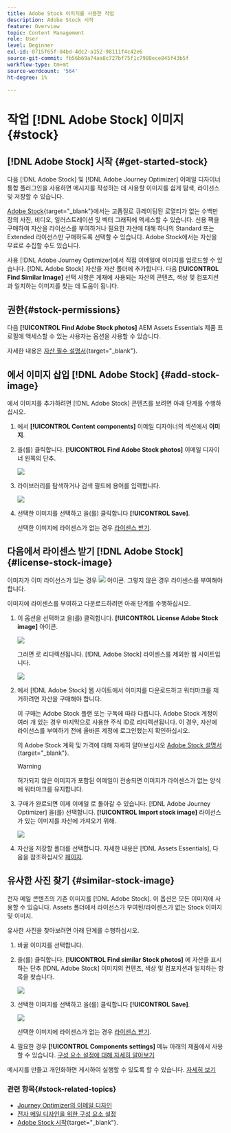 ```yaml
---
title: Adobe Stock 이미지를 사용한 작업
description: Adobe Stock 시작
feature: Overview
topic: Content Management
role: User
level: Beginner
exl-id: 0715f65f-04bd-4dc2-a152-98111f4c42e6
source-git-commit: fb56b69a74aa8c727bf75f1c7988ece845f43b5f
workflow-type: tm+mt
source-wordcount: '564'
ht-degree: 1%

---
```


# 작업 [!DNL Adobe Stock] 이미지 {#stock}

## [!DNL Adobe Stock] 시작 {#get-started-stock}

다음 [!DNL Adobe Stock] 및 [!DNL Adobe Journey Optimizer] 이메일 디자이너 통합 플러그인을 사용하면 메시지를 작성하는 데 사용할 이미지를 쉽게 탐색, 라이선스 및 저장할 수 있습니다.

[Adobe Stock](https://helpx.adobe.com/stock/get-started.html){target=&quot;_blank&quot;}에서는 고품질로 큐레이팅된 로열티가 없는 수백만 장의 사진, 비디오, 일러스트레이션 및 벡터 그래픽에 액세스할 수 있습니다. 신용 팩을 구매하여 자산을 라이선스를 부여하거나 필요한 자산에 대해 하나의 Standard 또는 Extended 라이선스만 구매하도록 선택할 수 있습니다. Adobe Stock에서는 자산을 무료로 수집할 수도 있습니다.

사용 [!DNL Adobe Journey Optimizer]에서 직접 이메일에 이미지를 업로드할 수 있습니다. [!DNL Adobe Stock] 자산을 자산 폴더에 추가합니다. 다음 **[!UICONTROL Find Similar Image]** 선택 사항은 게재에 사용되는 자산의 콘텐츠, 색상 및 컴포지션과 일치하는 이미지를 찾는 데 도움이 됩니다.

## 권한{#stock-permissions}

다음 **[!UICONTROL Find Adobe Stock photos]** AEM Assets Essentials 제품 프로필에 액세스할 수 있는 사용자는 옵션을 사용할 수 있습니다.

자세한 내용은 [자산 필수 설명서](https://experienceleague.adobe.com/docs/experience-manager-assets-essentials/help/get-started-admins/deploy-administer.html#add-users-to-essentials){target=&quot;_blank&quot;}.

## 에서 이미지 삽입 [!DNL Adobe Stock] {#add-stock-image}

에서 이미지를 추가하려면 [!DNL Adobe Stock] 콘텐츠를 보려면 아래 단계를 수행하십시오.

1. 에서 **[!UICONTROL Content components]** 이메일 디자이너의 섹션에서 **이미지**.

1. 을(를) 클릭합니다. **[!UICONTROL Find Adobe Stock photos]** 이메일 디자이너 왼쪽의 단추.

   ![](assets/stock-find-photos.png)

1. 라이브러리를 탐색하거나 검색 필드에 용어를 입력합니다.

   ![](assets/stock-select-from-lib.png)

1. 선택한 이미지를 선택하고 을(를) 클릭합니다 **[!UICONTROL Save]**.

   선택한 이미지에 라이센스가 없는 경우 [라이센스 받기](#license-stock-image).


## 다음에서 라이센스 받기 [!DNL Adobe Stock] {#license-stock-image}

이미지가 이미 라이선스가 있는 경우 ![](assets/stock_10.png) 아이콘. 그렇지 않은 경우 라이센스를 부여해야 합니다.

이미지에 라이센스를 부여하고 다운로드하려면 아래 단계를 수행하십시오.

1. 이 옵션을 선택하고 을(를) 클릭합니다. **[!UICONTROL License Adobe Stock image]** 아이콘.

   ![](assets/stock-license-icon.png)

   그러면 로 리디렉션됩니다. [!DNL Adobe Stock] 라이센스를 제외한 웹 사이트입니다.

   ![](assets/stock-license-photo.png)

1. 에서 [!DNL Adobe Stock] 웹 사이트에서 이미지를 다운로드하고 워터마크를 제거하려면 자산을 구매해야 합니다.

   이 구매는 Adobe Stock 플랜 또는 구독에 따라 다릅니다. Adobe Stock 계정이 여러 개 있는 경우 마지막으로 사용한 주식 ID로 리디렉션됩니다. 이 경우, 자산에 라이선스를 부여하기 전에 올바른 계정에 로그인했는지 확인하십시오.

   의 Adobe Stock 계획 및 가격에 대해 자세히 알아보십시오 [Adobe Stock 설명서](https://stock.adobe.com/plans){target=&quot;_blank&quot;}.

   >[!WARNING]
   > 허가되지 않은 이미지가 포함된 이메일이 전송되면 이미지가 라이센스가 없는 양식에 워터마크를 유지합니다.

1. 구매가 완료되면 이제 이메일 로 돌아갈 수 있습니다. [!DNL Adobe Journey Optimizer] 을(를) 선택합니다. **[!UICONTROL Import stock image]** 라이선스가 있는 이미지를 자산에 가져오기 위해.

   ![](assets/stock_6.png)

1. 자산을 저장할 폴더를 선택합니다. 자세한 내용은 [!DNL Assets Essentials], 다음을 참조하십시오 [페이지](assets-essentials.md#get-started-assets-essentials).

## 유사한 사진 찾기 {#similar-stock-image}

전자 메일 콘텐츠의 기존 이미지를 [!DNL Adobe Stock]. 이 옵션은 모든 이미지에 사용할 수 있습니다. Assets 폴더에서 라이선스가 부여된/라이센스가 없는 Stock 이미지 및 이미지.

유사한 사진을 찾아보려면 아래 단계를 수행하십시오.

1. 바꿀 이미지를 선택합니다.
1. 을(를) 클릭합니다. **[!UICONTROL Find similar Stock photos]** 에 자산을 표시하는 단추 [!DNL Adobe Stock] 이미지의 컨텐츠, 색상 및 컴포지션과 일치하는 항목을 찾습니다.

   ![](assets/stock-similar.png)

1. 선택한 이미지를 선택하고 을(를) 클릭합니다 **[!UICONTROL Save]**.

   ![](assets/stock-similar-results.png)

   선택한 이미지에 라이센스가 없는 경우 [라이센스 받기](#license-stock-image).

1. 필요한 경우 **[!UICONTROL Components settings]** 메뉴 아래의 제품에서 사용할 수 있습니다. [구성 요소 설정에 대해 자세히 알아보기](content-components.md)

메시지를 만들고 개인화하면 게시하여 실행할 수 있도록 할 수 있습니다. [자세히 보기](../messages/publish-manage-message.md)


### 관련 항목{#stock-related-topics}

* [Journey Optimizer의 이메일 디자인](design-emails.md)
* [전자 메일 디자인을 위한 구성 요소 설정](content-components.md)
* [Adobe Stock 시작](https://helpx.adobe.com/stock/get-started.html){target=&quot;_blank&quot;}.

